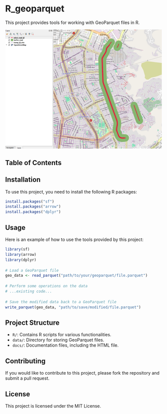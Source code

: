 # R_geoparquet

This project provides tools for working with GeoParquet files in R.

![](img/buffer_create.png)

## Table of Contents

## Installation

To use this project, you need to install the following R packages:

```r
install.packages("sf")
install.packages("arrow")
install.packages("dplyr")
```

## Usage

Here is an example of how to use the tools provided by this project:

```r
library(sf)
library(arrow)
library(dplyr)

# Load a GeoParquet file
geo_data <- read_parquet("path/to/your/geoparquet/file.parquet")

# Perform some operations on the data
# ...existing code...

# Save the modified data back to a GeoParquet file
write_parquet(geo_data, "path/to/save/modified/file.parquet")
```

## Project Structure

- `R/`: Contains R scripts for various functionalities.
- `data/`: Directory for storing GeoParquet files.
- `docs/`: Documentation files, including the HTML file.

## Contributing

If you would like to contribute to this project, please fork the repository and submit a pull request.

## License

This project is licensed under the MIT License.
